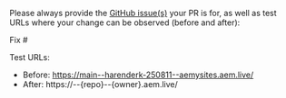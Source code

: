 Please always provide the [GitHub issue(s)](../issues) your PR is for, as well as test URLs where your change can be observed (before and after):

Fix #<gh-issue-id>

Test URLs:
- Before: https://main--harenderk-250811--aemysites.aem.live/
- After: https://<branch>--{repo}--{owner}.aem.live/
